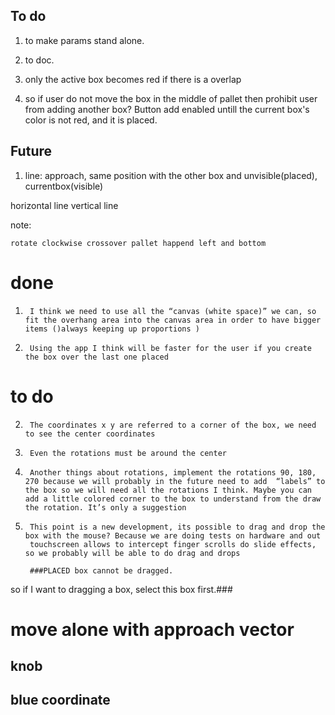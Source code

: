 ## To do

1. to make params stand alone.

2. to doc.

3. <alession note1>only the active box becomes red if there is a overlap

4. <alession note2>so if user do not move the box in the middle of pallet
then  prohibit user from adding another box?
	Button add enabled untill  the current box's color is not red, and it is placed.

## Future

1. line: approach, same position with the other box and unvisible(placed), currentbox(visible)


 horizontal line
 vertical line


note:

	rotate clockwise crossover pallet happend left and bottom

# done
1)      I think we need to use all the “canvas (white space)” we can, so fit the overhang area into the canvas area in order to have bigger items ()always keeping up proportions )
5)      Using the app I think will be faster for the user if you create the box over the last one placed


# to do
2)      The coordinates x y are referred to a corner of the box, we need to see the center coordinates


3)      Even the rotations must be around the center


4)      Another things about rotations, implement the rotations 90, 180, 270 because we will probably in the future need to add  “labels” to the box so we will need all the rotations I think. Maybe you can add a little colored corner to the box to understand from the draw the rotation. It’s only a suggestion



6)      This point is a new development, its possible to drag and drop the box with the mouse? Because we are doing tests on hardware and out
        touchscreen allows to intercept finger scrolls do slide effects, so we probably will be able to do drag and drops

        ###PLACED box cannot be dragged.
so if I want to dragging a box,
select this box first.###


# move alone with approach vector




## knob
## blue coordinate